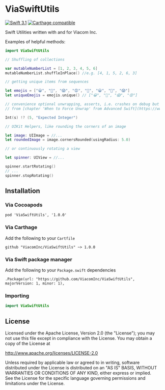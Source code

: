 # ViaSwiftUtils

[![Swift 3.1](https://img.shields.io/badge/Swift-3.1-orange.svg?style=flat)](https://swift.org/)
[![Carthage compatible](https://img.shields.io/badge/Carthage-compatible-4BC51D.svg?style=flat)](https://github.com/Carthage/Carthage)

Swift Utilities written with and for Viacom Inc.

Examples of helpful methods:

```swift
import ViaSwiftUtils

// Shuffling of collections

var mutableNumberList = [1, 2, 3, 4, 5, 6]
mutableNumberList.shuffleInPlace() //e.g. [4, 1, 5, 2, 6, 3]

// getting unique items from sequences 

let emojis = ["😀", "👀", "😱", "😡", "👀", "😀", "👀", "😱"]
let uniqueEmojis = emojis.unique() // ["😀", "👀", "😱", "😡"]

// convenience optional unwrapping, asserts, i.e. crashes on debug but replaces with default value for production
// from [chapter 'When to Force Unwrap' from Advanced Swift](https://www.objc.io/books/advanced-swift/)

Int(s) !? (5, "Expected Integer")

// UIKit Helpers, like rounding the corners of an image

let image: UIImage = //...
let roundedImage = image.cornersRounded(usingRadius: 5.0)

// or continuously rotating a view

let spinner: UIView = //...

spinner.startRotating()
// ...
spinner.stopRotating()

```

## Installation

### Via Cocoapods

```
pod 'ViaSwiftUtils', '1.0.0'
```


### Via Carthage

Add the following to your `Cartfile`

```
github "ViacomInc/ViaSwiftUtils" ~> 1.0.0
```

### Via Swift package manager

Add the following to your `Package.swift` dependencies

```
.Package(url: "https://github.com/ViacomInc/ViaSwiftUtils", majorVersion: 1, minor: 1),
```

### Importing

```swift
import ViaSwiftUtils
```


## License

Licensed under the Apache License, Version 2.0 (the "License");
you may not use this file except in compliance with the License.
You may obtain a copy of the License at

http://www.apache.org/licenses/LICENSE-2.0

Unless required by applicable law or agreed to in writing, software
distributed under the License is distributed on an "AS IS" BASIS,
WITHOUT WARRANTIES OR CONDITIONS OF ANY KIND, either express or implied.
See the License for the specific language governing permissions and
limitations under the License.
